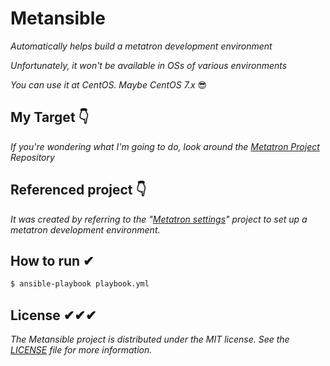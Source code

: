 # Metansible
*Automatically helps build a *metatron* development environment*

*Unfortunately, it won't be available in OSs of various environments*

*You can use it at CentOS. Maybe CentOS 7.x* 😎

## My Target 👇

*If you're wondering what I'm going to do, look around the [Metatron Project](https://github.com/metatron-app/metatron-discovery) Repository*

## Referenced project 👇

*It was created by referring to the "[Metatron settings](https://github.com/ninezero90hy/metatron-settings)" project to set up a metatron development environment.*

## How to run ✔︎

```bash
$ ansible-playbook playbook.yml
```

## License ✔︎✔︎✔︎
*The Metansible project is distributed under the MIT license. See the [LICENSE](LICENSE) file for more information.*
